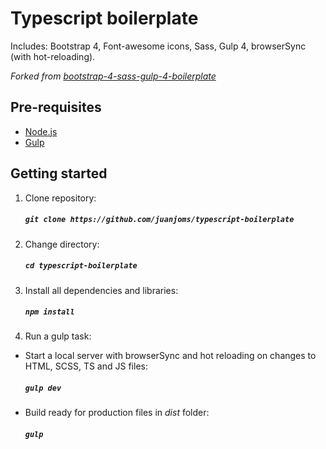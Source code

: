 # Typescript boilerplate
Includes: Bootstrap 4, Font-awesome icons, Sass, Gulp 4, browserSync (with hot-reloading).

*Forked from [bootstrap-4-sass-gulp-4-boilerplate](https://github.com/JayeshLab/bootstrap-4-sass-gulp-4-boilerplate)*

## Pre-requisites
- [Node.js](https://nodejs.org/en/download/ "Node.js")
- [Gulp](https://gulpjs.com/ "Gulp")

## Getting started

1. Clone repository:

    ##### ```git clone https://github.com/juanjoms/typescript-boilerplate```

2. Change directory:

    ##### `cd typescript-boilerplate`

3. Install all dependencies and libraries:

    ##### `npm install`

4. Run a gulp task:

- Start a local server with browserSync and hot reloading on changes to HTML, SCSS, TS and JS files:
  ##### `gulp dev`

- Build ready for production files in *dist* folder:
  ##### `gulp`



